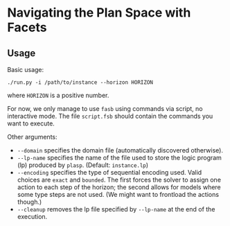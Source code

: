 # Navigating the Plan Space with Facets

## Usage

Basic usage:

```
./run.py -i /path/to/instance --horizon HORIZON
```

where `HORIZON` is a positive number.

For now, we only manage to use `fasb` using commands via script, no interactive
mode. The file `script.fsb` should contain the commands you want to execute.

Other arguments:

- `--domain` specifies the domain file (automatically discovered otherwise).
- `--lp-name` specifies the name of the file used to store the logic program
  (lp) produced by `plasp`. (Default: `instance.lp`)
- `--encoding` specifies the type of sequential encoding used. Valid choices are
  `exact` and `bounded`. The first forces the solver to assign one action to
  each step of the horizon; the second allows for models where some type steps
  are not used. (We might want to frontload the actions though.)
- `--cleanup` removes the lp file specified by `--lp-name` at the end of the
  execution.
